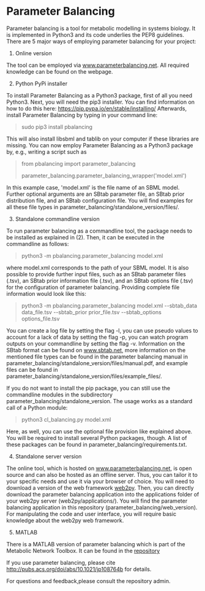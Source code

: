 # Parameter Balancing

Parameter balancing is a tool for metabolic modelling in systems biology. It is implemented in Python3 and its code underlies the PEP8 guidelines. There are 5 major ways of employing parameter balancing for your project:

1. Online version

The tool can be employed via www.parameterbalancing.net. All required knowledge can be found on the webpage.

2. Python PyPi installer

To install Parameter Balancing as a Python3 package, first of all you need Python3. Next, you will need the pip3 installer. You can find information
on how to do this here: https://pip.pypa.io/en/stable/installing/
Afterwards, install Parameter Balancing by typing in your command line:

> sudo pip3 install pbalancing

This will also install libsbml and tablib on your computer if these libraries are missing. You can now employ
Parameter Balancing as a Python3 package by, e.g., writing a script such as

> from pbalancing import parameter_balancing
> 
> parameter_balancing.parameter_balancing_wrapper('model.xml')

In this example case, 'model.xml' is the file name of an SBML model. Further optional arguments are an SBtab parameter
file, an SBtab prior distribution file, and an SBtab configuration file. You will find examples for all these
file types in parameter_balancing/standalone_version/files/.

3. Standalone commandline version

To run parameter balancing as a commandline tool, the package needs to be installed as explained in (2). Then,
it can be executed in the commandline as follows:

> python3 -m pbalancing.parameter_balancing model.xml

where model.xml corresponds to the path of your SBML model. It is also possible to provide further input files, such as
an SBtab parameter files (.tsv), an SBtab prior information file (.tsv), and an SBtab options file (.tsv) for the
configuration of parameter balancing. Providing complete file information would look like this:

> python3 -m pbalancing.parameter_balancing model.xml --sbtab_data data_file.tsv --sbtab_prior prior_file.tsv --sbtab_options options_file.tsv

You can create a log file by setting the flag -l, you can use pseudo values to account for a lack of data by setting the flag -p, you can
watch program outputs on your commandline by setting the flag -v. Information on the SBtab format can be found on www.sbtab.net, more information
on the mentioned file types can be found in the parameter balancing manual in parameter_balancing/standalone_version/files/manual.pdf,
and example files can be found in parameter_balancing/standalone_version/files/example_files/.

If you do not want to install the pip package, you can still use the commandline modules in the subdirectory parameter_balancing/standalone_version.
The usage works as a standard call of a Python module:

> python3 cl_balancing.py model.xml

Here, as well, you can use the optional file provision like explained above. You will be required to install several Python packages, though. A list of these packages can be found in parameter_balancing/requirements.txt.

4. Standalone server version

The online tool, which is hosted on www.parameterbalancing.net, is open source and can also be hosted as an offline server. Thus, you can tailor it to your specific needs and use it via your browser of choice. You will need to download a version of the web framework [web2py](http://www.web2py.com/). Then, you can directly download the parameter balancing application into the applications folder of your web2py server (web2py/applications/). You will find the parameter balancing application in this repository (parameter_balancing/web_version). For manipulating the code and user interface, you will require basic knowledge about the web2py web framework.

5. MATLAB

There is a MATLAB version of parameter balancing which is part of the Metabolic Network Toolbox. It can be found in the [repository](https://github.com/liebermeister/mnt/)

If you use parameter balancing, please cite http://pubs.acs.org/doi/abs/10.1021/jp108764b for details.

For questions and feedback,please consult the repository admin.
